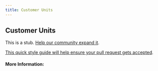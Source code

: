 ```yaml
---
title: Customer Units
---
```


## Customer Units

This is a stub. [Help our community expand it](https://github.com/freeCodeCamp/guide-articles/tree/master/articles/Agile/Customer-Units/index.md).

[This quick style guide will help ensure your pull request gets accepted](https://github.com/freeCodeCamp/guide-articles/blob/master/README.md).

<!-- The article goes here, in GitHub-flavored Markdown. Feel free to add YouTube videos, images, and CodePen/JSBin embeds  -->

#### More Information:
<!-- Please add any articles you think might be helpful to read before writing the article -->


